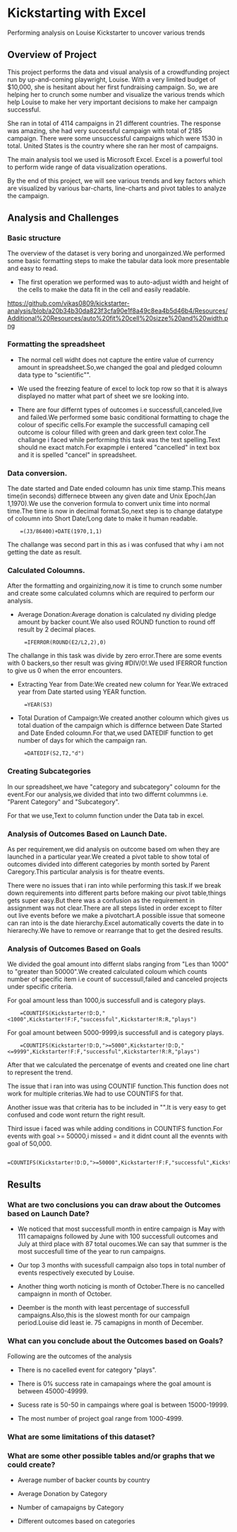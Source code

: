 # Kickstarting with Excel
Performing analysis on Louise Kickstarter to uncover various trends
## Overview of Project

This project performs the data and visual analysis of a crowdfunding project run by up-and-coming playwright, Louise. With a very limited budget of $10,000, she is hesitant about her first fundraising campaign. So, we are helping her to crunch some number and visualize the various trends which help Louise to make her very important decisions to make her campaign successful.

She ran in total of 4114 campaigns in 21 different countries. The response was amazing, she had very successful campaign with total of 2185 campaign. There were some unsuccessful campaigns which were 1530 in total. United States is the country where she ran her most of campaigns.

The main analysis tool we used is Microsoft Excel. Excel is a powerful tool to perform wide range of data visualization operations.

By the end of this project, we will see various trends and key factors which are visualized by various bar-charts, line-charts and pivot tables to analyze the campaign.

## Analysis and Challenges

### Basic structure 
The overview of the dataset is very boring and unorgainzed.We performed some basic formatting steps to make the tabular data look more presentable and easy to read.
- The first operation we performed was to auto-adjust width and height of the cells to make the data fit in the cell and easily readable.

https://github.com/vikas0809/kickstarter-analysis/blob/a20b34b30da823f3cfa90e1f8a49c8ea4b5d46b4/Resources/Additional%20Resources/auto%20fit%20cell%20sizze%20and%20width.png         
### Formatting the spreadsheet 
- The normal cell widht does not capture the entire value of currency amount in spreadsheet.So,we changed the goal and pledged coloumn data type to "scientific"".

- We used the freezing feature of excel to lock top row so that it is always displayed no matter what part of sheet we sre looking into.

- There are four differnt types of outcomes i.e successfull,canceled,live and failed.We performed some basic conditional formatting to chage the colour of specific cells.For example the successfull camaping cell outcome is colour filled with green and dark green text color.The challange i faced while performing this task was the text spelling.Text should ne exact match.For exapmple i entered "cancelled" in text box and it is spelled "cancel" in spreadsheet.
    
### Data conversion.</br>

The date started and Date ended coloumn has unix time stamp.This means time(in seconds) differnece btween any given date and Unix Epoch(Jan 1,1970).We use the converion formula to convert unix time into normal time.The time is now in decimal format.So,next step is to change datatype of coloumn into Short Date/Long date to make it human readable.

        =(J3/86400)+DATE(1970,1,1)        

The challange was second part in this as i was confused that why i am not getting the date as result.
        
### Calculated Coloumns.

After the formatting and orgainizing,now it is time to crunch some number and create some calculated columns which are required to perform our analysis.

- Average Donation:Average donation is calculated ny dividing pledge amount by backer count.We also used ROUND function to round off result by 2 decimal places.

        =IFERROR(ROUND(E2/L2,2),0)
        
The challange in this task was divide by zero error.There are some events with 0 backers,so ther result was giving #DIV/0!.We used IFERROR function to give us 0 when the error encounters.
        
- Extracting Year from Date:We created new column for Year.We extraced year from Date started using YEAR function.

        =YEAR(S3)    
        
- Total Duration of Campaign:We created another coloumn which gives us total duation of the campaign which is differnce between Date Started and Date Ended coloumn.For that,we used DATEDIF function to get number of days for which the campaign ran.

        =DATEDIF(S2,T2,"d")        
        
### Creating Subcategories 

In our spreadsheet,we have "category and subcategory" coloumn for the event.For our analysis,we divided that into two differnt colummns i.e. "Parent Category" and "Subcategory".

For that we use,Text to column function under the Data tab in excel.
        
### Analysis of Outcomes Based on Launch Date.

As per requirement,we did analysis on outcome based om when they are launched in a particular year.We created a pivot table to show total of outcomes divided into different categories by month sorted by Parent Caregory.This particular analysis is for theatre events.

There were no issues that i ran into while performing this task.If we break down requirements into different parts before making our pivot table,things gets super easy.But there was a confusion as the requirement in assignment was not clear.There are all steps listed in order except to filter out live events before we make a pivotchart.A possible issue that someone can ran into is the date hierarchy.Excel automatically coverts the date in to hierarechy.We have to remove or rearrange that to get the desired results.
    
### Analysis of Outcomes Based on Goals

We divided the goal amount into differnt slabs ranging from "Les than 1000" to "greater than 50000".We created calculated coloum which counts number of specific item i.e count of successull,failed and canceled projects under specific criteria.

For goal amount less than 1000,is successfull and is category plays.

        =COUNTIFS(Kickstarter!D:D,"<1000",Kickstarter!F:F,"successful",Kickstarter!R:R,"plays")
        
For goal amount between 5000-9999,is successfull and is category plays.

        =COUNTIFS(Kickstarter!D:D,">=5000",Kickstarter!D:D,"<=9999",Kickstarter!F:F,"successful",Kickstarter!R:R,"plays")
        
After that we calculated the percenatge of events and created one line chart to represent the trend.
        

The issue that i ran into was using COUNTIF function.This function does not work for multiple criterias.We had to use COUNTIFS for that.

Another issue was that criteria has to be included in "".It is very easy to get confused and code wont return the right result.

Third issue i faced was while adding conditions in COUNTIFS function.For events with goal >= 50000,i missed = and it didnt count all the evennts with goal of 50,000.

        =COUNTIFS(Kickstarter!D:D,">=50000",Kickstarter!F:F,"successful",Kickstarter!R:R,"plays")
        
## Results

### What are two conclusions you can draw about the Outcomes based on Launch Date?

- We noticed that most successfull month in entire campaign is May with 111 camapaigns followed by June with 100 successfull outcomes and July at third place with 87 total oucomes.We can say that summer is the most succesfull time of the year to run campaigns.
    
- Our top 3 months with sucessfull campaign also tops in total number of events respectively executed by Louise.
    
- Another thing worth noticing is month of October.There is no cancelled campaignn in month of October.
    
- Deember is the month with least percentage of successfull campaigns.Also,this is the slowest month for our campaign period.Louise did least ie. 75 camapigns in month of December.

### What can you conclude about the Outcomes based on Goals?

Following are the outcomes of the analysis

- There is no cacelled event for category "plays".

- There is 0% success rate in camapaings where the goal amount is between 45000-49999.

- Sucess rate is 50-50 in campaings where goal is between 15000-19999.

- The most number of project goal range from 1000-4999.

### What are some limitations of this dataset?





### What are some other possible tables and/or graphs that we could create?


- Average number of backer counts by country


- Average Donation by Category


- Number of camapaigns by Category


- Different outcomes based on categories

